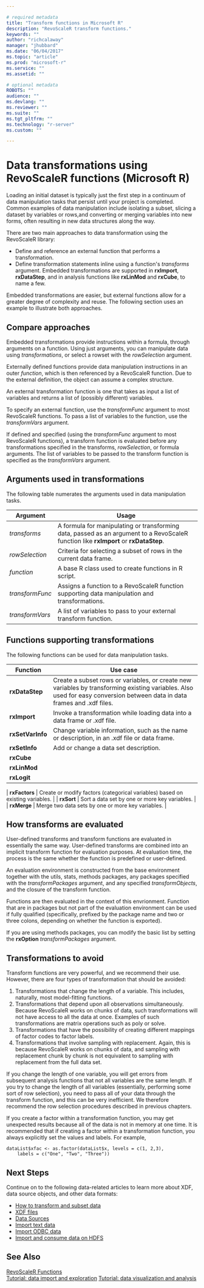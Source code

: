 ```yaml
---

# required metadata
title: "Transform functions in Microsoft R"
description: "RevoScaleR transform functions."
keywords: ""
author: "richcalaway"
manager: "jhubbard"
ms.date: "06/04/2017"
ms.topic: "article"
ms.prod: "microsoft-r"
ms.service: ""
ms.assetid: ""

# optional metadata
ROBOTS: ""
audience: ""
ms.devlang: ""
ms.reviewer: ""
ms.suite: ""
ms.tgt_pltfrm: ""
ms.technology: "r-server"
ms.custom: ""

---
```

# Data transformations using RevoScaleR functions (Microsoft R)

Loading an initial dataset is typically just the first step in a continuum of data manipulation tasks that persist until your project is completed. Common examples of data manipulation include isolating a subset, slicing a dataset by variables or rows,and  converting or merging variables into new forms, often resulting in new data structures along the way.

There are two main approaches to data transformation using the RevoScaleR library:

+ Define and reference an external function that performs a transformation. 
+ Define transformation statements inline using a function's *transforms* argument. Embedded transformations are supported in **rxImport**, **rxDataStep**, and in analysis functions like **rxLinMod** and **rxCube**, to name a few.

Embedded transformations are easier, but external functions allow for a greater degree of complexity and reuse. The following section uses an example to illustrate both approaches.

## Compare approaches

Embedded transformations provide instructions within a formula, through arguments on a function. Using just arguments, you can manipulate data using *transformations*, or select a rowset with the *rowSelection* argument.

Externally defined functions provide data manipulation instructions in an outer *function*, which is then referenced by a RevoScaleR function. Due to the external definition, the object can assume a complex structure. 



An external transformation function is one that takes as input a list of variables and returns a list of (possibly different) variables. 

To specify an external function, use the *transformFunc* argument to most RevoScaleR functions. 
To pass a list of variables to the function, use the *transformVars* argument.

If defined and specified (using the *transformFunc* argument to most RevoScaleR functions), a transform function is evaluated before any transformations specified in the transforms, *rowSelection*, or formula arguments. The list of variables to be passed to the transform function is specified as the *transformVars* argument.

## Arguments used in transformations

The following table numerates the arguments used in data manipulation tasks.

| Argument | Usage |
|----------|-------|
| *transforms* |  A formula for manipulating or transforming data, passed as an argument to a RevoScaleR function like **rxImport** or **rxDataStep**. |
| *rowSelection* | Criteria for selecting a subset of rows in the current data frame. |
| *function* | A base R class used to create functions in R script.| 
| *transformFunc* | Assigns a function to a RevoScaleR function supporting data manipulation and transformations. |
| *transformVars* | A list of variables to pass to your external transform function. |

## Functions supporting transformations

The following functions can be used for data manipulation tasks.

| Function | Use case|
|----------|-----------|
| **rxDataStep** | Create a subset rows or variables, or create new variables by transforming existing variables. Also used for easy conversion between data in data frames and .xdf files. 
| **rxImport** | Invoke a transformation while loading data into a data frame or .xdf file.
| **rxSetVarInfo** | Change variable information, such as the name or description, in an .xdf file or data frame. |
| **rxSetInfo** | Add or change a data set description. |
| **rxCube** | |
| **rxLinMod** | |
| **rxLogit** | |

| **rxFactors** | Create or modify factors (categorical variables) based on existing variables. |
| **rxSort** | Sort a data set by one or more key variables. |
| **rxMerge** | Merge two data sets by one or more key variables. |

## How transforms are evaluated

User-defined transforms and transform functions are evaluated in essentially the same way. User-defined transforms are combined into an implicit transform function for evaluation purposes. At evaluation time, the process is the same whether the function is predefined or user-defined.

An evaluation environment is constructed from the base environment together with the utils, stats, methods packages, any packages specified with the *transformPackages* argument, and any specified *transformObjects*, and the closure of the transform function. 

Functions are then evaluated in the context of this envrionment. Function that are in packages but not part of the evaluation environment can be used if fully qualified (specifically, prefixed by the package name and two or three colons, depending on whether the function is exported).

If you are using methods packages, you can modify the basic list by setting the **rxOption** *transformPackages* argument.

## Transformations to avoid

Transform functions are very powerful, and we recommend their use. However, there are four types of transformation that should be avoided:

1. Transformations that change the length of a variable. This includes, naturally, most model-fitting functions.
2. Transformations that depend upon all observations simultaneously. Because RevoScaleR works on chunks of data, such transformations will not have access to all the data at once. Examples of such transformations are matrix operations such as poly or solve.
3. Transformations that have the possibility of creating different mappings of factor codes to factor labels.
4. Transformations that involve sampling with replacement. Again, this is because RevoScaleR works on chunks of data, and sampling with replacement chunk by chunk is not equivalent to sampling with replacement from the full data set.

If you change the length of one variable, you will get errors from subsequent analysis functions that not all variables are the same length. If you try to change the length of all variables (essentially, performing some sort of row selection), you need to pass all of your data through the transform function, and this can be very inefficient. We therefore recommend the row selection procedures described in previous chapters.

If you create a factor within a transformation function, you may get unexpected results because all of the data is not in memory at one time. It is recommended that if creating a factor within a transformation function, you always explicitly set the values and labels. For example,

	dataList$xfac <- as.factor(dataList$x, levels = c(1, 2,3), 
		labels = c("One", "Two", "Three")) 


## Next Steps

Continue on to the following data-related articles to learn more about XDF, data source objects, and other data formats:

+ [How to transform and subset data](scaler-user-guide-data-transform.md)	
+ [XDF files](scaler-data-xdf.md)	
+ [Data Sources](scaler-user-guide-data-source.md)	
+ [Import text data](scaler-user-guide-data-import.md)
+ [Import ODBC data](scaler-data-odbc.md)
+ [Import and consume data on HDFS](scaler-data-hdfs.md)

## See Also
   
 [RevoScaleR Functions](scaler/scaler.md)   
 [Tutorial: data import and exploration](scaler-getting-started-data-import-exploration.md)
 [Tutorial: data visualization and analysis](scaler-getting-started-data-visualization-analysis.md) 
